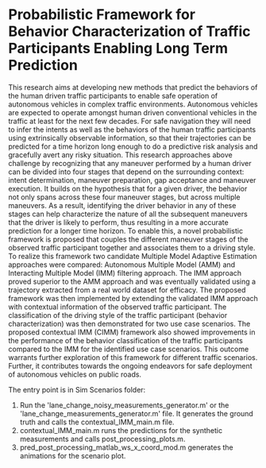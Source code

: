 # Probabilistic Framework for Behavior Characterization of Traffic Participants Enabling Long Term Prediction
This research aims at developing new methods that predict the behaviors of the human driven traffic participants to enable safe operation of autonomous vehicles in complex traffic environments. Autonomous vehicles are expected to operate amongst human driven conventional vehicles in the traffic at least for the next few decades. For safe navigation they will need to infer the intents as well as the behaviors of the human traffic participants using extrinsically observable information, so that their trajectories can be predicted for a time horizon long enough to do a predictive risk analysis and gracefully avert any risky situation. This research approaches above challenge by recognizing that any maneuver performed by a human driver can be divided into four stages that depend on the surrounding context: intent determination, maneuver preparation, gap acceptance and maneuver execution. It builds on the hypothesis that for a given driver, the behavior not only spans across these four maneuver stages, but across multiple maneuvers. As a result, identifying the driver behavior in any of these stages can help characterize the nature of all the subsequent maneuvers that the driver is likely to perform, thus resulting in a more accurate prediction
for a longer time horizon. To enable this, a novel probabilistic framework is proposed that couples the different maneuver stages of the observed traffic participant together and associates them to a driving style. To realize this framework two candidate Multiple Model Adaptive Estimation approaches were compared: Autonomous Multiple Model (AMM) and Interacting Multiple Model (IMM) filtering approach. The IMM approach proved superior to the AMM approach and was eventually validated using a trajectory extracted from a real world dataset for efficacy. The proposed framework was then implemented by extending the validated IMM approach with contextual information of the observed traffic participant. The classification of the driving style of the traffic participant (behavior characterization)
was then demonstrated for two use case scenarios. The proposed contextual IMM (CIMM) framework also showed improvements in the performance of the behavior classification of the traffic participants compared to the IMM for the identified use case scenarios. This outcome warrants further exploration of this framework for different traffic scenarios. Further, it contributes towards the ongoing endeavors for safe deployment of autonomous vehicles on public roads.


The entry point is in Sim Scenarios folder:

1. Run the 'lane_change_noisy_measurements_generator.m' or the 'lane_change_measurements_generator.m' file. It generates the ground truth and calls the contextual_IMM_main.m file.
2. contextual_IMM_main.m runs the predictions for the synthetic measurements and calls post_processing_plots.m.
3. pred_post_processing_matlab_ws_x_coord_mod.m generates the animations for the scenario plot.

